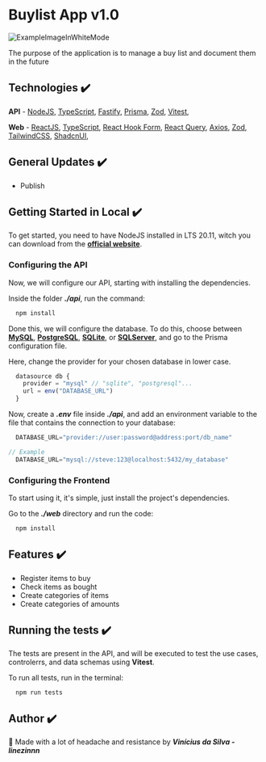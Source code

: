 # Buylist App v1.0

![ExampleImageInWhiteMode](https://github.com/Linezinnn/buylist-app/assets/111308710/ee285145-8e4d-4a8d-b97a-1166f0248e60)

The purpose of the application is to manage a buy list and document them in the future

## Technologies ✔️

**API** - 
[NodeJS](https://nodejs.org/docs/latest-v20.x/api/index.html), 
[TypeScript](https://www.typescriptlang.org/docs/),
[Fastify](https://fastify.dev/docs/latest/Guides/Getting-Started/),
[Prisma](https://www.prisma.io/docs/getting-started/quickstart),
[Zod](https://zod.dev),
[Vitest](https://vitest.dev/guide/),

**Web** - 
[ReactJS](https://react.dev/learn),
[TypeScript](https://www.typescriptlang.org/docs/),
[React Hook Form](https://react-hook-form.com/get-started),
[React Query](https://tanstack.com/query/v4/docs/framework/react/quick-start),
[Axios](https://axios-http.com/docs/intro),
[Zod](https://zod.dev),
[TailwindCSS](https://tailwindcss.com/docs/installation),
[ShadcnUI](https://ui.shadcn.com/docs),

## General Updates ✔️
- Publish

## Getting Started in Local ✔️

To get started, you need to have NodeJS installed in LTS 20.11, witch you can download from the [**official website**](https://nodejs.org/en). 

### Configuring the API
Now, we will configure our API, starting with installing the dependencies.

Inside the folder **_./api_**, run the command: 

```bash
  npm install
```

Done this, we will configure the database. To do this, choose between [**MySQL**](https://dev.mysql.com/doc/), [**PostgreSQL**](https://www.postgresql.org/docs/), [**SQLite**](https://www.sqlite.org/docs.html), or [**SQLServer**](https://learn.microsoft.com/pt-br/sql/sql-server/?view=sql-server-ver16), and go to the Prisma configuration file.

Here, change the provider for your chosen database in lower case.

```ts
  datasource db {
    provider = "mysql" // "sqlite", "postgresql"...
    url = env("DATABASE_URL")
  }
```

Now, create a **_.env_** file inside **_./api_**, and add an environment variable to the file that contains the connection to your database:

```ts
  DATABASE_URL="provider://user:password@address:port/db_name"

// Example
  DATABASE_URL="mysql://steve:123@localhost:5432/my_database"
```

### Configuring the Frontend

To start using it, it's simple, just install the project's dependencies.

Go to the **_./web_** directory and run the code:

```js
  npm install
```

## Features ✔️
 - Register items to buy
 - Check items as bought
 - Create categories of items
 - Create categories of amounts

## Running the tests ✔️

The tests are present in the API, and will be executed to test the use cases, controlerrs, and data schemas using **Vitest**.

To run all tests, run in the terminal:

```
  npm run tests
```

## Author ✔️

🔨 Made with a lot of headache and resistance by **_Vinícius da Silva - linezinnn_**

